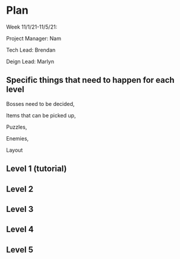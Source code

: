 # Plan



Week 11/1/21-11/5/21:

Project Manager: Nam

Tech Lead: Brendan

Deign Lead: Marlyn



## Specific things that need to happen for each level
Bosses need to be decided,

Items that can be picked up,

Puzzles,

Enemies,

Layout

## Level 1 (tutorial)

## Level 2

## Level 3

## Level 4

## Level 5
